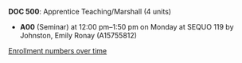 **DOC 500**: Apprentice Teaching/Marshall (4 units)

- **A00** (Seminar) at 12:00 pm–1:50 pm on Monday at SEQUO 119 by Johnston, Emily Ronay (A15755812)

[Enrollment numbers over time](./DOC500.tsv)
